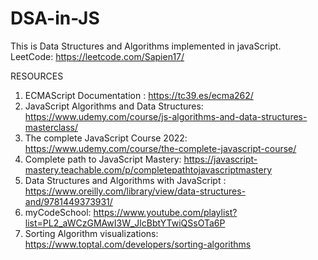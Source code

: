 # DSA-in-JS

This is Data Structures and Algorithms implemented in javaScript. <br>
LeetCode: https://leetcode.com/Sapien17/ <br>

RESOURCES <br>
1. ECMAScript Documentation : https://tc39.es/ecma262/ <br>
2. JavaScript Algorithms and Data Structures: https://www.udemy.com/course/js-algorithms-and-data-structures-masterclass/ <br>
3. The complete JavaScript Course 2022: https://www.udemy.com/course/the-complete-javascript-course/ <br>
4. Complete path to JavaScript Mastery: https://javascript-mastery.teachable.com/p/completepathtojavascriptmastery <br>
5. Data Structures and Algorithms with JavaScript : https://www.oreilly.com/library/view/data-structures-and/9781449373931/ <br>
6. myCodeSchool: https://www.youtube.com/playlist?list=PL2_aWCzGMAwI3W_JlcBbtYTwiQSsOTa6P <br>
7. Sorting Algorithm visualizations: https://www.toptal.com/developers/sorting-algorithms <br>
